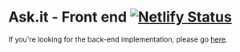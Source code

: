 # Ask.it - Front end [![Netlify Status](https://api.netlify.com/api/v1/badges/d5b0a416-191f-4e34-86c3-59bbf00cf8b9/deploy-status)](https://app.netlify.com/sites/askit-frontend/deploys)

If you're looking for the back-end implementation, please go [here](https://github.com/nedzadalibegovic/askit-backend).
